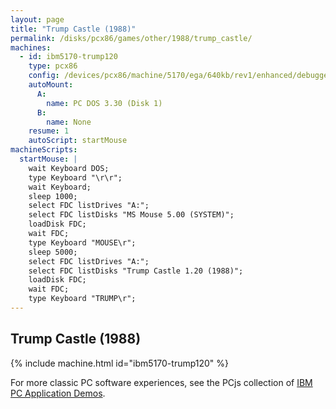 ```yaml
---
layout: page
title: "Trump Castle (1988)"
permalink: /disks/pcx86/games/other/1988/trump_castle/
machines:
  - id: ibm5170-trump120
    type: pcx86
    config: /devices/pcx86/machine/5170/ega/640kb/rev1/enhanced/debugger/machine.xml
    autoMount:
      A:
        name: PC DOS 3.30 (Disk 1)
      B:
        name: None
    resume: 1
    autoScript: startMouse
machineScripts:
  startMouse: |
    wait Keyboard DOS;
    type Keyboard "\r\r";
    wait Keyboard;
    sleep 1000;
    select FDC listDrives "A:";
    select FDC listDisks "MS Mouse 5.00 (SYSTEM)";
    loadDisk FDC;
    wait FDC;
    type Keyboard "MOUSE\r";
    sleep 5000;
    select FDC listDrives "A:";
    select FDC listDisks "Trump Castle 1.20 (1988)";
    loadDisk FDC;
    wait FDC;
    type Keyboard "TRUMP\r";
---
```


Trump Castle (1988)
-------------------

{% include machine.html id="ibm5170-trump120" %}

For more classic PC software experiences, see the PCjs collection of [IBM PC Application Demos](/apps/pcx86/).
